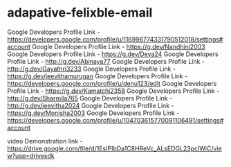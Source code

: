 # adapative-felixble-email

Google Developers Profile Link - https://developers.google.com/profile/u/116996774331790512018/settings#account
Google Developers Profile Link - https://g.dev/Nandhini2003
Google Developers Profile Link - https://g.dev/Deva24
Google Developers Profile Link - http://g.dev/Abinaya77
Google Developers Profile Link - http://g.dev/Gayathri3233
Google Developers Profile Link - https://g.dev/jeevithamurugan
Google Developers Profile Link - https://developers.google.com/profile/u/denu123/edit
Google Developers Profile Link - https://g.dev/Kamatchi2358
Google Developers Profile Link - http://g.dev/Sharmila765
Google Developers Profile Link - http://g.dev/jeevitha2024
Google Developers Profile Link - https://g.dev/Monisha2003
Google Developers Profile Link -https://developers.google.com/profile/u/104703615770091106491/settings#account
 

video Demonstration link -  https://drive.google.com/file/d/1EsIPIbDa1C8HReVc_ALsEDGL23pclWiC/view?usp=drivesdk
